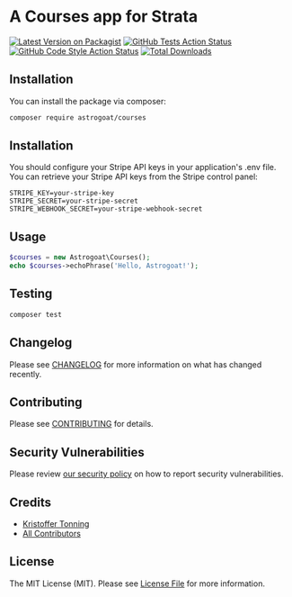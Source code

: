 # A Courses app for Strata

[![Latest Version on Packagist](https://img.shields.io/packagist/v/astrogoat/courses.svg?style=flat-square)](https://packagist.org/packages/astrogoat/courses)
[![GitHub Tests Action Status](https://img.shields.io/github/workflow/status/astrogoat/courses/run-tests?label=tests)](https://github.com/astrogoat/courses/actions?query=workflow%3Arun-tests+branch%3Amain)
[![GitHub Code Style Action Status](https://img.shields.io/github/workflow/status/astrogoat/courses/Check%20&%20fix%20styling?label=code%20style)](https://github.com/astrogoat/courses/actions?query=workflow%3A"Check+%26+fix+styling"+branch%3Amain)
[![Total Downloads](https://img.shields.io/packagist/dt/astrogoat/courses.svg?style=flat-square)](https://packagist.org/packages/astrogoat/courses)

## Installation

You can install the package via composer:

```bash
composer require astrogoat/courses
```

## Installation
You should configure your Stripe API keys in your application's .env file. You can retrieve your Stripe API keys from the Stripe control panel:
```dotenv
STRIPE_KEY=your-stripe-key
STRIPE_SECRET=your-stripe-secret
STRIPE_WEBHOOK_SECRET=your-stripe-webhook-secret
```


## Usage

```php
$courses = new Astrogoat\Courses();
echo $courses->echoPhrase('Hello, Astrogoat!');
```

## Testing

```bash
composer test
```

## Changelog

Please see [CHANGELOG](CHANGELOG.md) for more information on what has changed recently.

## Contributing

Please see [CONTRIBUTING](.github/CONTRIBUTING.md) for details.

## Security Vulnerabilities

Please review [our security policy](../../security/policy) on how to report security vulnerabilities.

## Credits

- [Kristoffer Tonning](https://github.com/tonning)
- [All Contributors](../../contributors)

## License

The MIT License (MIT). Please see [License File](LICENSE.md) for more information.
